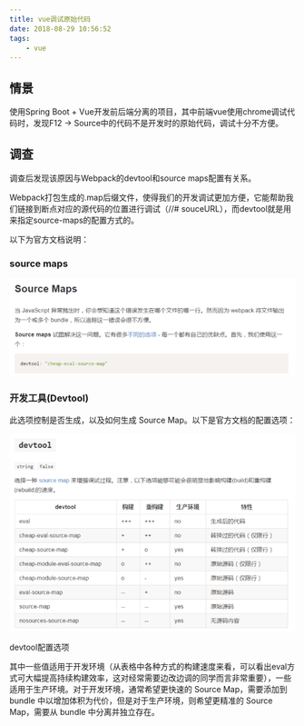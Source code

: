 ```yaml
---
title: vue调试原始代码
date: 2018-08-29 10:56:52
tags:
    - vue
---
```


## 情景
使用Spring Boot + Vue开发前后端分离的项目，其中前端vue使用chrome调试代码时，发现F12 -> Source中的代码不是开发时的原始代码，调试十分不方便。

## 调查
调查后发现该原因与Webpack的devtool和source maps配置有关系。

Webpack打包生成的.map后缀文件，使得我们的开发调试更加方便，它能帮助我们链接到断点对应的源代码的位置进行调试（//# souceURL），而devtool就是用来指定source-maps的配置方式的。

以下为官方文档说明：

### source maps

![source maps](/upload/vue调试原始代码/vue调试原始代码_1.png)

### 开发工具(Devtool)

此选项控制是否生成，以及如何生成 Source Map。以下是官方文档的配置选项：

![devtool](/upload/vue调试原始代码/vue调试原始代码_2.png)

devtool配置选项

其中一些值适用于开发环境（从表格中各种方式的构建速度来看，可以看出eval方式可大幅提高持续构建效率，这对经常需要边改边调的同学而言非常重要），一些适用于生产环境。对于开发环境，通常希望更快速的 Source Map，需要添加到 bundle 中以增加体积为代价，但是对于生产环境，则希望更精准的 Source Map，需要从 bundle 中分离并独立存在。

